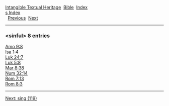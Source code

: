 [Intangible Textual Heritage](../../index)  [Bible](../index) 
[Index](index)   
[s Index](_s_)  
  [Previous](c10470)  [Next](c10472) 

------------------------------------------------------------------------

### &lt;sinful&gt; 8 entries

[Amo 9:8](../kjv/amo009.htm#008)  
[Isa 1:4](../kjv/isa001.htm#004)  
[Luk 24:7](../kjv/luk024.htm#007)  
[Luk 5:8](../kjv/luk005.htm#008)  
[Mar 8:38](../kjv/mar008.htm#038)  
[Num 32:14](../kjv/num032.htm#014)  
[Rom 7:13](../kjv/rom007.htm#013)  
[Rom 8:3](../kjv/rom008.htm#003)  

------------------------------------------------------------------------

[Next: sing (119)](c10472)
